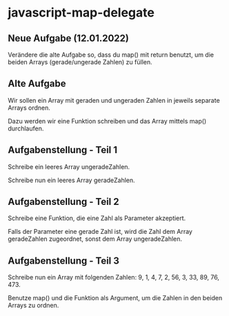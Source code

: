 # javascript-map-delegate

## Neue Aufgabe (12.01.2022)

Verändere die alte Aufgabe so, dass du map() mit return benutzt, um die beiden Arrays (gerade/ungerade Zahlen) zu füllen.

## Alte Aufgabe

Wir sollen ein Array mit geraden und ungeraden Zahlen in jeweils separate Arrays ordnen.

Dazu werden wir eine Funktion schreiben und das Array mittels map() durchlaufen.

## Aufgabenstellung - Teil 1
Schreibe ein leeres Array ungeradeZahlen.

Schreibe nun ein leeres Array geradeZahlen.

## Aufgabenstellung - Teil 2
Schreibe eine Funktion, die eine Zahl als Parameter akzeptiert.

Falls der Parameter eine gerade Zahl ist, wird die Zahl dem Array geradeZahlen zugeordnet, sonst dem Array ungeradeZahlen.

## Aufgabenstellung - Teil 3
Schreibe nun ein Array mit folgenden Zahlen: 9, 1, 4, 7, 2, 56, 3, 33, 89, 76, 473.

Benutze map() und die Funktion als Argument, um die Zahlen in den beiden Arrays zu ordnen.
